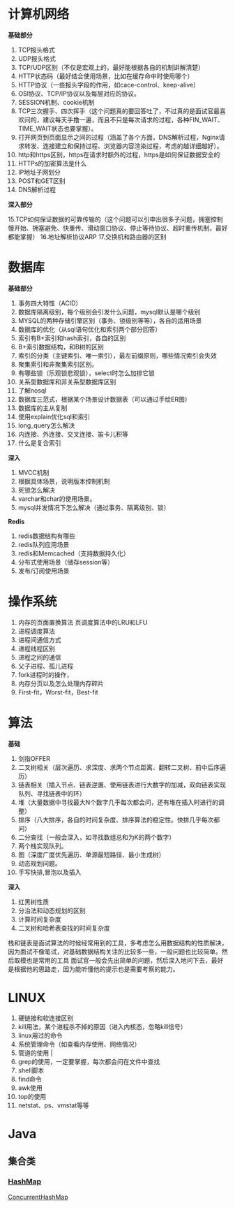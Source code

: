 #  计算机网络

**基础部分**

1. TCP报头格式
2. UDP报头格式
3. TCP/UDP区别（不仅是宏观上的，最好能根据各自的机制讲解清楚）
4. HTTP状态码（最好结合使用场景，比如在缓存命中时使用哪个）
5. HTTP协议（一些报头字段的作用，如cace-control、keep-alive）
6. OSI协议、TCP/IP协议以及每层对应的协议。
7. SESSION机制、cookie机制
8. TCP三次握手、四次挥手（这个问题真的要回答吐了，不过真的是面试官最喜欢问的，建议每天手撸一遍，而且不只是每次请求的过程，各种FIN_WAIT、TIME_WAIT状态也要掌握）。
9. 打开网页到页面显示之间的过程（涵盖了各个方面，DNS解析过程，Nginx请求转发、连接建立和保持过程、浏览器内容渲染过程，考虑的越详细越好）。
10. http和https区别，https在请求时额外的过程，https是如何保证数据安全的
11.  HTTPs的加密算法是什么 
12. IP地址子网划分
13. POST和GET区别
14. DNS解析过程

**深入部分**

15.TCP如何保证数据的可靠传输的（这个问题可以引申出很多子问题，拥塞控制慢开始、拥塞避免、快重传、滑动窗口协议、停止等待协议、超时重传机制，最好都能掌握）
16.地址解析协议ARP
17.交换机和路由器的区别



# 数据库

**基础部分**

1. 事务四大特性（ACID）
2. 数据库隔离级别，每个级别会引发什么问题，mysql默认是哪个级别
3. MYSQL的两种存储引擎区别（事务、锁级别等等），各自的适用场景
4. 数据库的优化（从sql语句优化和索引两个部分回答）
5. 索引有B+索引和hash索引，各自的区别
6. B+索引数据结构，和B树的区别
7. 索引的分类（主键索引、唯一索引），最左前缀原则，哪些情况索引会失效
8. 聚集索引和非聚集索引区别。
9. 有哪些锁（乐观锁悲观锁），select时怎么加排它锁
10. 关系型数据库和非关系型数据库区别
11. 了解nosql
12. 数据库三范式，根据某个场景设计数据表（可以通过手绘ER图）
13. 数据库的主从复制
14. 使用explain优化sql和索引
15. long_query怎么解决
16. 内连接、外连接、交叉连接、笛卡儿积等
17.  什么是复合索引 

**深入**

1. MVCC机制
2. 根据具体场景，说明版本控制机制
3. 死锁怎么解决
4. varchar和char的使用场景。
5. mysql并发情况下怎么解决（通过事务、隔离级别、锁）

**Redis**

1. redis数据结构有哪些
2. redis队列应用场景
3. redis和Memcached（支持数据持久化）
4. 分布式使用场景（储存session等）
5. 发布/订阅使用场景

#  操作系统

1. 内存的页面置换算法 页调度算法中的LRU和LFU 
2. 进程调度算法
3. 进程间通信方式
4. 进程线程区别
5. 进程之间的通信
6. 父子进程、孤儿进程
7. fork进程时的操作，
8.  内存分页以及怎么处理内存碎片 
9.  First-fit，Worst-fit，Best-fit 

#  算法

**基础**

1. 剑指OFFER
2. 二叉树相关（层次遍历、求深度、求两个节点距离、翻转二叉树、前中后序遍历）
3. 链表相关（插入节点、链表逆置、使用链表进行大数字的加减，双向链表实现队列、寻找链表中的环）
4. 堆（大量数据中寻找最大N个数字几乎每次都会问，还有堆在插入时进行的调整）
5. 排序（八大排序，各自的时间复杂度、排序算法的稳定性。快排几乎每次都问）
6. 二分查找（一般会深入，如寻找数组总和为K的两个数字）
7. 两个栈实现队列。
8. 图（深度广度优先遍历、单源最短路径、最小生成树）
9. 动态规划问题。
10. 手写快排,冒泡以及插入

**深入**

1. 红黑树性质
2. 分治法和动态规划的区别
3. 计算时间复杂度
4. 二叉树和哈希表查找的时间复杂度

栈和链表是面试算法的时候经常用到的工具，多考虑怎么用数据结构的性质解决，因为面试不像笔试，对基础数据结构关注的比较多一些，一般问题也比较简单。然后取模也是常用的工具
面试官一般会先出简单的问题，然后深入地问下去，最好是根据他的思路走，因为能听懂他的提示也是需要考察的能力。

#  LINUX

1. 硬链接和软连接区别
2. kill用法，某个进程杀不掉的原因（进入内核态，忽略kill信号）
3. linux用过的命令
4. 系统管理命令（如查看内存使用、网络情况）
5. 管道的使用 |
6. grep的使用，一定要掌握，每次都会问在文件中查找
7. shell脚本
8. find命令
9. awk使用
10. top的使用 
11. netstat、ps、vmstat等等 

# Java

## 集合类

### [HashMap](./JDK集合/HashMap.md)

[ConcurrentHashMap](./JDK集合/ConcurrentHashMap.md)

